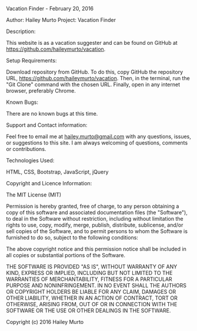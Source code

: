 Vacation Finder - February 20, 2016

Author: Hailey Murto
Project: Vacation Finder

Description:

This website is as a vacation suggester and can be found on GitHub at https://github.com/haileymurto/vacation.

Setup Requirements:

Download repository from GitHub. To do this, copy GitHub the repository URL, https://github.com/haileymurto/vacation. Then, in the terminal, run the "Git Clone" command with the chosen URL. Finally, open in any internet browser, preferably Chrome.

Known Bugs:

There are no known bugs at this time.

Support and Contact information:

Feel free to email me at hailey.murto@gmail.com with any questions, issues, or suggestions to this site. I am always welcoming of questions, comments or contributions.

Technologies Used:

HTML, CSS, Bootstrap, JavaScript, jQuery

Copyright and Licence Information:

The MIT License (MIT)

Permission is hereby granted, free of charge, to any person obtaining a copy of this software and associated documentation files (the "Software"), to deal in the Software without restriction, including without limitation the rights to use, copy, modify, merge, publish, distribute, sublicense, and/or sell copies of the Software, and to permit persons to whom the Software is furnished to do so, subject to the following conditions:

The above copyright notice and this permission notice shall be included in all copies or substantial portions of the Software.

THE SOFTWARE IS PROVIDED "AS IS", WITHOUT WARRANTY OF ANY KIND, EXPRESS OR IMPLIED, INCLUDING BUT NOT LIMITED TO THE WARRANTIES OF MERCHANTABILITY, FITNESS FOR A PARTICULAR PURPOSE AND NONINFRINGEMENT. IN NO EVENT SHALL THE AUTHORS OR COPYRIGHT HOLDERS BE LIABLE FOR ANY CLAIM, DAMAGES OR OTHER LIABILITY, WHETHER IN AN ACTION OF CONTRACT, TORT OR OTHERWISE, ARISING FROM, OUT OF OR IN CONNECTION WITH THE SOFTWARE OR THE USE OR OTHER DEALINGS IN THE SOFTWARE.

Copyright (c) 2016 Hailey Murto
